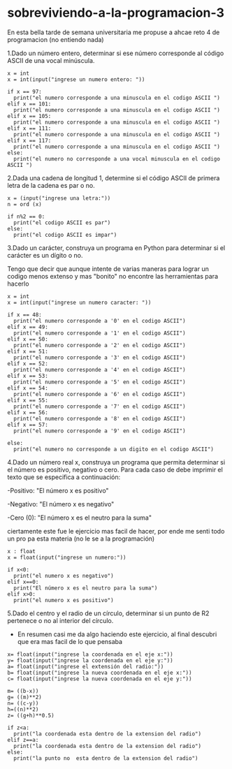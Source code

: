 # sobreviviendo-a-la-programacion-3

En esta bella tarde de semana universitaria me propuse a ahcae reto 4 de programacion (no entiendo nada)


1.Dado un número entero, determinar si ese número corresponde al código ASCII de una vocal minúscula.

```pseudocode
x = int 
x = int(input("ingrese un numero entero: "))

if x == 97:
  print("el numero corresponde a una minuscula en el codigo ASCII ")
elif x == 101:
  print("el numero corresponde a una minuscula en el codigo ASCII ")
elif x == 105:
  print("el numero corresponde a una minuscula en el codigo ASCII ")
elif x == 111:
  print("el numero corresponde a una minuscula en el codigo ASCII ")
elif x == 117:
  print("el numero corresponde a una minuscula en el codigo ASCII ")
else: 
  print("el numero no corresponde a una vocal minuscula en el codigo ASCII ")
```

2.Dada una cadena de longitud 1, determine si el código ASCII de primera letra de la cadena es par o no.

```pseudocode
x = (input("ingrese una letra:"))
n = ord (x)

if n%2 == 0:
  print("el codigo ASCII es par")
else:
  print("el codigo ASCII es impar")
```


3.Dado un carácter, construya un programa en Python para determinar si el carácter es un dígito o no.

Tengo que decir que aunque intente de varias maneras para lograr un codigo menos extenso y mas "bonito" no encontre las herramientas 
para hacerlo

```pseudocode
x = int 
x = int(input("ingrese un numero caracter: "))

if x == 48:
  print("el numero corresponde a '0' en el codigo ASCII")
elif x == 49:
  print("el numero corresponde a '1' en el codigo ASCII")
elif x == 50:
  print("el numero corresponde a '2' en el codigo ASCII")
elif x == 51:
  print("el numero corresponde a '3' en el codigo ASCII")
elif x == 52:
  print("el numero corresponde a '4' en el codigo ASCII")
elif x == 53:
  print("el numero corresponde a '5' en el codigo ASCII")
elif x == 54:
  print("el numero corresponde a '6' en el codigo ASCII")
elif x == 55:
  print("el numero corresponde a '7' en el codigo ASCII")
elif x == 56:
  print("el numero corresponde a '8' en el codigo ASCII")
elif x == 57:
  print("el numero corresponde a '9' en el codigo ASCII")

else: 
  print("el numero no corresponde a un digito en el codigo ASCII")
```



4.Dado un número real x, construya un programa que permita determinar si el número es positivo, negativo o cero. 
Para cada caso de debe imprimir el texto que se especifica a continuación:

-Positivo: "El número x es positivo"

-Negativo: "El número x es negativo"

-Cero (0): "El número x es el neutro para la suma"


ciertamente este fue le ejercicio mas facil de hacer, por ende me senti todo un pro pa esta materia (no le se a la programación)


```pseudocode
x : float
x = float(input("ingrese un numero:"))

if x<0:
  print("el numero x es negativo")
elif x==0:
  print("El número x es el neutro para la suma")
elif x>0:
  print("el numero x es positivo")
```




5.Dado el centro y el radio de un círculo, determinar si un punto de R2 pertenece o no al interior del círculo.


- En resumen casi me da algo haciendo este ejercicio, al final descubri que era mas facil de lo que pensaba

```pseudocode
x= float(input("ingrese la coordenada en el eje x:"))
y= float(input("ingrese la coordenada en el eje y:"))
a= float(input("ingrese el extensión del radio:"))
b= float(input("ingrese la nueva coordenada en el eje x:"))
c= float(input("ingrese la nueva coordenada en el eje y:"))

m= ((b-x))
g= ((m)**2)
n= ((c-y))
h=((n)**2)
z= ((g+h)**0.5)

if z<a:
  print("la coordenada esta dentro de la extension del radio")
elif z==a:
  print("la coordenada esta dentro de la extension del radio")
else:
  print("la punto no  esta dentro de la extension del radio")
```
